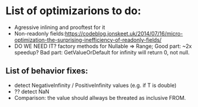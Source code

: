 ﻿# List of optimizarions to do:

* Agressive inlining and prooftest for it
* Non-readonly fields:https://codeblog.jonskeet.uk/2014/07/16/micro-optimization-the-surprising-inefficiency-of-readonly-fields/
* DO WE NEED IT? factory methods for Nullable<T> => Range<T>; 
  Good part: ~2x speedup?
  Bad part: GetValueOrDefault for infinity will return 0, not null.
  
## List of behavior fixes:
 * detect NegativeInfinity / PositiveInfinity values (e.g. if T is double)
 * ?? detect NaN
 * Comparison: the value should allways be threated as inclusive FROM.